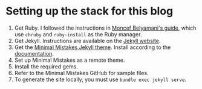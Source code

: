 # Setting up the stack for this blog

1. Get Ruby. I followed the instructions in [Moncef Belyamani's guide](https://www.moncefbelyamani.com/the-definitive-guide-to-installing-ruby-gems-on-a-mac/), which use `chruby` and `ruby-install` as the Ruby manager.
1. Get Jekyll. Instructions are available on the [Jekyll website](https://jekyllrb.com/docs/).
1. Get the [Minimal Mistakes Jekyll theme](https://github.com/mmistakes/minimal-mistakes?tab=readme-ov-file). Install according to the [documentation](https://mmistakes.github.io/minimal-mistakes/docs/quick-start-guide/).
1. Set up Minimal Mistakes as a remote theme.
1. Install the required gems.
1. Refer to the Minimal Mistakes GitHub for sample files.
1. To generate the site locally, you must use `bundle exec jekyll serve`.